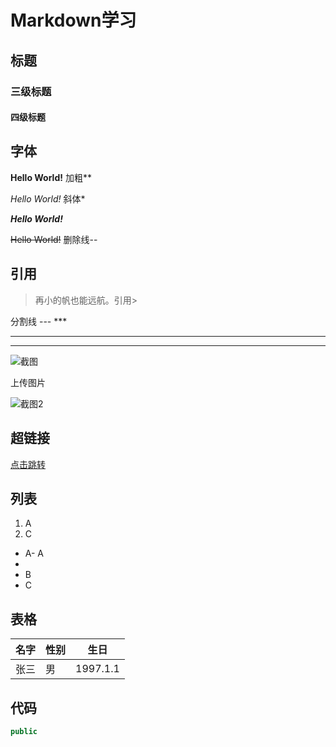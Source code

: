 # Markdown学习

## 标题

### 三级标题

#### 四级标题

## 字体

**Hello World!**  加粗**

*Hello World!*    斜体*

***Hello World!***

~~Hello World!~~ 删除线--

## 引用

> 再小的帆也能远航。引用>

分割线 ---   ***

___

***

<img src="C:\Users\Ether\Desktop\1.png" alt="截图" style="zoom:%;" />

上传图片![]() 





![截图2](https://img2020.cnblogs.com/blog/1480895/202011/1480895-20201112174418914-351806427.png)

## 超链接

[]()

[点击跳转](https://www.bilibili.com/)



## 列表

1. A
2. C

- A- A
- 
- B
- C

## 表格

名字|性别|生日
--|--|--|
张三|男|1997.1.1

## 代码

```java
public
```













